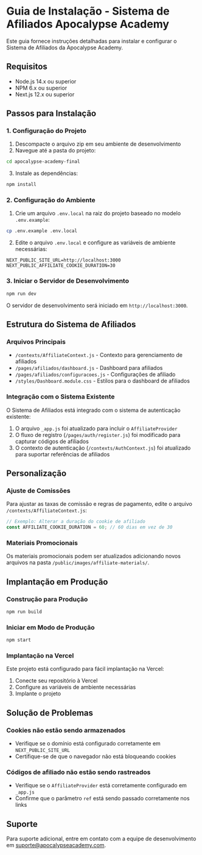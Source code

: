 # Guia de Instalação - Sistema de Afiliados Apocalypse Academy

Este guia fornece instruções detalhadas para instalar e configurar o Sistema de Afiliados da Apocalypse Academy.

## Requisitos

- Node.js 14.x ou superior
- NPM 6.x ou superior
- Next.js 12.x ou superior

## Passos para Instalação

### 1. Configuração do Projeto

1. Descompacte o arquivo zip em seu ambiente de desenvolvimento
2. Navegue até a pasta do projeto:

```bash
cd apocalypse-academy-final
```

3. Instale as dependências:

```bash
npm install
```

### 2. Configuração do Ambiente

1. Crie um arquivo `.env.local` na raiz do projeto baseado no modelo `.env.example`:

```bash
cp .env.example .env.local
```

2. Edite o arquivo `.env.local` e configure as variáveis de ambiente necessárias:

```
NEXT_PUBLIC_SITE_URL=http://localhost:3000
NEXT_PUBLIC_AFFILIATE_COOKIE_DURATION=30
```

### 3. Iniciar o Servidor de Desenvolvimento

```bash
npm run dev
```

O servidor de desenvolvimento será iniciado em `http://localhost:3000`.

## Estrutura do Sistema de Afiliados

### Arquivos Principais

- `/contexts/AffiliateContext.js` - Contexto para gerenciamento de afiliados
- `/pages/afiliados/dashboard.js` - Dashboard para afiliados
- `/pages/afiliados/configuracoes.js` - Configurações de afiliado
- `/styles/Dashboard.module.css` - Estilos para o dashboard de afiliados

### Integração com o Sistema Existente

O Sistema de Afiliados está integrado com o sistema de autenticação existente:

1. O arquivo `_app.js` foi atualizado para incluir o `AffiliateProvider`
2. O fluxo de registro (`/pages/auth/register.js`) foi modificado para capturar códigos de afiliados
3. O contexto de autenticação (`/contexts/AuthContext.js`) foi atualizado para suportar referências de afiliados

## Personalização

### Ajuste de Comissões

Para ajustar as taxas de comissão e regras de pagamento, edite o arquivo `/contexts/AffiliateContext.js`:

```javascript
// Exemplo: Alterar a duração do cookie de afiliado
const AFFILIATE_COOKIE_DURATION = 60; // 60 dias em vez de 30
```

### Materiais Promocionais

Os materiais promocionais podem ser atualizados adicionando novos arquivos na pasta `/public/images/affiliate-materials/`.

## Implantação em Produção

### Construção para Produção

```bash
npm run build
```

### Iniciar em Modo de Produção

```bash
npm start
```

### Implantação na Vercel

Este projeto está configurado para fácil implantação na Vercel:

1. Conecte seu repositório à Vercel
2. Configure as variáveis de ambiente necessárias
3. Implante o projeto

## Solução de Problemas

### Cookies não estão sendo armazenados

- Verifique se o domínio está configurado corretamente em `NEXT_PUBLIC_SITE_URL`
- Certifique-se de que o navegador não está bloqueando cookies

### Códigos de afiliado não estão sendo rastreados

- Verifique se o `AffiliateProvider` está corretamente configurado em `_app.js`
- Confirme que o parâmetro `ref` está sendo passado corretamente nos links

## Suporte

Para suporte adicional, entre em contato com a equipe de desenvolvimento em suporte@apocalypseacademy.com.
